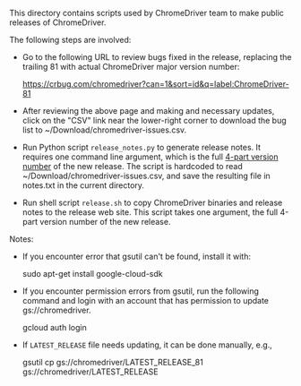 This directory contains scripts used by ChromeDriver team to make public
releases of ChromeDriver.

The following steps are involved:

* Go to the following URL to review bugs fixed in the release, replacing the
  trailing 81 with actual ChromeDriver major version number:

  https://crbug.com/chromedriver?can=1&sort=id&q=label:ChromeDriver-81

* After reviewing the above page and making and necessary updates, click on the
  "CSV" link near the lower-right corner to download the bug list to
  ~/Download/chromedriver-issues.csv.

* Run Python script `release_notes.py` to generate release notes. It requires
  one command line argument, which is the full
  [4-part version number](https://www.chromium.org/developers/version-numbers)
  of the new release.
  The script is hardcoded to read ~/Download/chromedriver-issues.csv,
  and save the resulting file in notes.txt in the current directory.

* Run shell script `release.sh` to copy ChromeDriver binaries and release notes
  to the release web site. This script takes one argument, the full 4-part
  version number of the new release.


Notes:

* If you encounter error that gsutil can't be found, install it with:

    sudo apt-get install google-cloud-sdk

* If you encounter permission errors from gsutil, run the following command and
  login with an account that has permission to update gs://chromedriver.

    gcloud auth login

* If `LATEST_RELEASE` file needs updating, it can be done manually, e.g.,

    gsutil cp gs://chromedriver/LATEST_RELEASE_81 gs://chromedriver/LATEST_RELEASE
